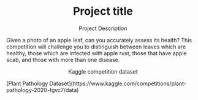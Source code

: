 <h1 align="center">Project title</h1>

<p align="center">Project Description</p>
Given a photo of an apple leaf, can you accurately assess its health? This competition will challenge you to distinguish between leaves which are healthy, those which are infected with apple rust, those that have apple scab, and those with more than one disease.

<p align="center">Kaggle competition dataset</p>
[Plant Pathology Dataset](https://www.kaggle.com/competitions/plant-pathology-2020-fgvc7/data)
